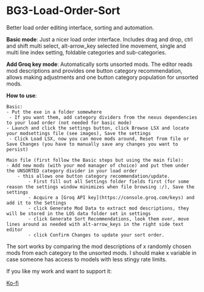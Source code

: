 # BG3-Load-Order-Sort
Better load order editing interface, sorting and automation.


**Basic mode**: Just a nicer load order interface.
    Includes drag and drop, ctrl and shift multi select, alt-arrow_key selected line movement, single and multi line index setting,
    foldable categories and sub-categories.


**Add Groq key mode**: Automatically sorts unsorted mods.
    The editor reads mod descriptions and provides one button category recommendation, allows making adjustments and one button category population for unsorted mods.


**How to use**:

    Basic:
    - ﻿Put the exe in a folder somewhere
     - If you want them, add category dividers from the nexus dependencies to your load order (not needed for basic mode)
    - ﻿Launch and click the settings button, click Browse LSX and locate your modsettings file (see images), Save the settings
     - Click Load LSX, now you can move mods around, Reset from file or Save Changes (you have to manually save any changes you want to persist)
     
    Main file (first follow the Basic steps but using the main file):   
    ﻿- Add new mods (with your mod manager of choice) and put them under the UNSORTED category divider in your load order
        - this allows one button category recommendation/update.
            - First fill out all Settings folder fields first (for some reason the settings window minimizes when file browsing :/), Save the settings
            - Acquire a [Groq API key](https://console.groq.com/keys) and add it to the Settings
            - click Generate Mod Data ﻿to extract mod ﻿descriptions, they will be stored in the LOS data folder set in settings 
            - click Generate Sort Recommendations, look them over, ﻿move lines around as ﻿needed with alt-arrow_keys in the right side text editor
            - click Confirm Changes to update ﻿your sort order.

The sort works by comparing the mod descriptions of x randomly chosen mods from each category to the unsorted mods. I should make x variable in case someone has access to models with less stingy rate limits.

If you like my work and want to support it:

[Ko-fi](https://ko-fi.com/crimsonhd)
